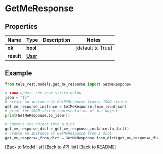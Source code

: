 # GetMeResponse


## Properties

Name | Type | Description | Notes
------------ | ------------- | ------------- | -------------
**ok** | **bool** |  | [default to True]
**result** | [**User**](User.md) |  | 

## Example

```python
from tele_rest.models.get_me_response import GetMeResponse

# TODO update the JSON string below
json = "{}"
# create an instance of GetMeResponse from a JSON string
get_me_response_instance = GetMeResponse.from_json(json)
# print the JSON string representation of the object
print(GetMeResponse.to_json())

# convert the object into a dict
get_me_response_dict = get_me_response_instance.to_dict()
# create an instance of GetMeResponse from a dict
get_me_response_from_dict = GetMeResponse.from_dict(get_me_response_dict)
```
[[Back to Model list]](../README.md#documentation-for-models) [[Back to API list]](../README.md#documentation-for-api-endpoints) [[Back to README]](../README.md)


